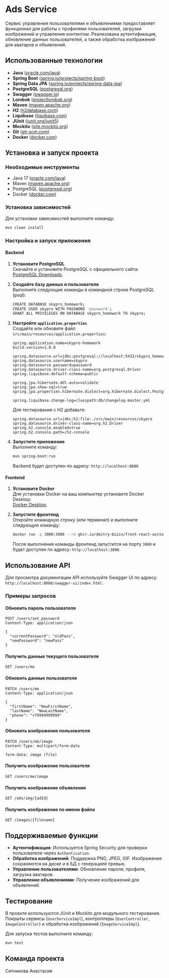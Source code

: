 # Ads Service

Сервис управления пользователями и объявлениями предоставляет функционал для работы с профилями пользователей, загрузки изображений и управления контентом. Реализована аутентификация, обновление данных пользователей, а также обработка изображений для аватаров и объявлений.

## Использованные технологии

- **Java** ([oracle.com/java](https://www.oracle.com/java/))
- **Spring Boot** ([spring.io/projects/spring-boot](https://spring.io/projects/spring-boot))
- **Spring Data JPA** ([spring.io/projects/spring-data-jpa](https://spring.io/projects/spring-data-jpa))
- **PostgreSQL** ([postgresql.org](https://www.postgresql.org/))
- **Swagger** ([swagger.io](https://swagger.io/))
- **Lombok** ([projectlombok.org](https://projectlombok.org/))
- **Maven** ([maven.apache.org](https://maven.apache.org/))
- **H2** ([h2database.com](https://www.h2database.com/html/main.html))
- **Liquibase** ([liquibase.com](https://www.liquibase.com/))
- **JUnit** ([junit.org/junit5](https://junit.org/junit5/))
- **Mockito** ([site.mockito.org](https://site.mockito.org/))
- **Git** ([git-scm.com](https://git-scm.com/))
- **Docker** ([docker.com](https://www.docker.com/))

## Установка и запуск проекта

### Необходимые инструменты

- Java 17 ([oracle.com/java](https://www.oracle.com/java/))
- Maven ([maven.apache.org](https://maven.apache.org/))
- PostgreSQL ([postgresql.org](https://www.postgresql.org/))
- Docker ([docker.com](https://www.docker.com/))

### Установка зависимостей

Для установки зависимостей выполните команду:

```bash
mvn clean install
```

### Настройка и запуск приложения

#### Backend

1. **Установите PostgreSQL**  
   Скачайте и установите PostgreSQL с официального сайта: [PostgreSQL Downloads](https://www.postgresql.org/download/).

2. **Создайте базу данных и пользователя**  
   Выполните следующие команды в командной строке PostgreSQL (psql):

   ```bash
   CREATE DATABASE skypro_homework;
   CREATE USER skypro WITH PASSWORD 'password';
   GRANT ALL PRIVILEGES ON DATABASE skypro_homework TO skypro;
   ```

3. **Настройте `application.properties`**  
   Создайте или обновите файл `src/main/resources/application.properties`:

   ```properties
   spring.application.name=skypro-homework
   build.version=1.0.0

   spring.datasource.url=jdbc:postgresql://localhost:5432/skypro_homework
   spring.datasource.username=skypro
   spring.datasource.password=password
   spring.datasource.driver-class-name=org.postgresql.Driver
   spring.liquibase.default-schema=public

   spring.jpa.hibernate.ddl-auto=validate
   spring.jpa.show-sql=true
   spring.jpa.properties.hibernate.dialect=org.hibernate.dialect.PostgreSQLDialect

   spring.liquibase.change-log=classpath:db/changelog-master.yml
   ```

   Для тестирования с H2 добавьте:

   ```properties
   spring.datasource.url=jdbc:h2:file:./src/main/resources/skypro
   spring.datasource.driver-class-name=org.h2.Driver
   spring.h2.console.enabled=true
   spring.h2.console.path=/h2-console
   ```

4. **Запустите приложение**  
   Выполните команду:

   ```bash
   mvn spring-boot:run
   ```

   Backend будет доступен по адресу: `http://localhost:8080`

#### Frontend

1. **Установите Docker**  
   Для установки Docker на ваш компьютер установите Docker Desktop:  
   [Docker Desktop](https://www.docker.com/products/docker-desktop/).

2. **Запустите фронтенд**  
   Откройте командную строку (или терминал) и выполните следующую команду:

   ```bash
   docker run -p 3000:3000 --rm ghcr.io/dmitry-bizin/front-react-avito:v1.21
   ```

   После выполнения команды фронтенд запустится на порту `3000` и будет доступен по адресу: `http://localhost:3000`.

## Использование API

Для просмотра документации API используйте Swagger UI по адресу: `http://localhost:8080/swagger-ui/index.html`.

### Примеры запросов

#### Обновить пароль пользователя

```http
POST /users/set_password
Content-Type: application/json

{
  "currentPassword": "oldPass",
  "newPassword": "newPass"
}
```

#### Получить данные текущего пользователя

```http
GET /users/me
```

#### Обновить данные пользователя

```http
PATCH /users/me
Content-Type: application/json

{
  "firstName": "NewFirstName",
  "lastName": "NewLastName",
  "phone": "+79999999999"
}
```

#### Обновить изображение пользователя

```http
PATCH /users/me/image
Content-Type: multipart/form-data

form-data: image (file)
```

#### Получить изображение пользователя

```http
GET /users/me/image
```

#### Получить изображение объявления

```http
GET /ads/img/{adId}
```

#### Получить изображение по имени файла

```http
GET /images/{filename}
```

## Поддерживаемые функции

- **Аутентификация**: Используется Spring Security для проверки пользователя через `Authentication`.
- **Обработка изображений**: Поддержка PNG, JPEG, GIF. Изображения сохраняются на диске и в БД с генерацией превью.
- **Управление пользователями**: Обновление пароля, профиля, загрузка аватаров.
- **Управление объявлениями**: Получение изображений для объявлений.

## Тестирование

В проекте используются JUnit и Mockito для модульного тестирования. Покрыты сервисы (`UserServiceImpl`), контроллеры (`UserController`, `ImageController`) и обработка изображений (`ImageServiceImpl`).

Для запуска тестов выполните команду:

```bash
mvn test
```

## Команда проекта

Ситникова Анастасия